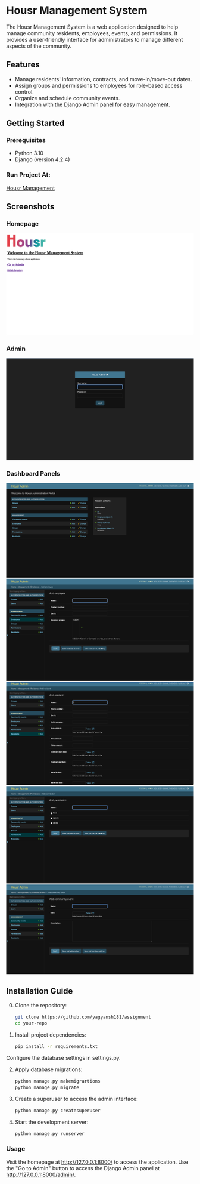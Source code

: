 # Housr Management System

The Housr Management System is a web application designed to help manage community residents, employees, events, and permissions. It provides a user-friendly interface for administrators to manage different aspects of the community.

## Features

- Manage residents' information, contracts, and move-in/move-out dates.
- Assign groups and permissions to employees for role-based access control.
- Organize and schedule community events.
- Integration with the Django Admin panel for easy management.

## Getting Started

### Prerequisites

- Python 3.10
- Django (version 4.2.4)

### Run Project At:
[Housr Management](yagyansh.pythonanywhere.com)

## Screenshots
### Homepage
![Homepage](images/homepage.png)
### Admin
![Admin Panel](images/admin_panel.png)
### Dashboard Panels
![Admin Dashboard](images/dash.png)
![Employee Panel](images/employee.png)
![Resident Panel](images/resident_panel.png)
![Create Permissions Panel](images/permission.png)
![Community Event Panel](images/event.png)


## Installation Guide

0) Clone the repository:

   ```sh
   git clone https://github.com/yagyansh181/assignment
   cd your-repo

1) Install project dependencies:
    ```sh
    pip install -r requirements.txt

Configure the database settings in settings.py.

2) Apply database migrations:
    ```sh
    python manage.py makemigrartions
    python manage.py migrate

3) Create a superuser to access the admin interface:
     ```sh
    python manage.py createsuperuser

4) Start the development server:
    ```sh
    python manage.py runserver

### Usage
Visit the homepage at http://127.0.0.1:8000/ to access the application.
Use the "Go to Admin" button to access the Django Admin panel at http://127.0.0.1:8000/admin/.




